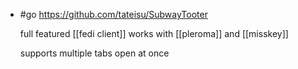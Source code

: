 - #go https://github.com/tateisu/SubwayTooter
  
  full featured [[fedi client]] works with [[pleroma]] and [[misskey]]
  
  supports multiple tabs open at once